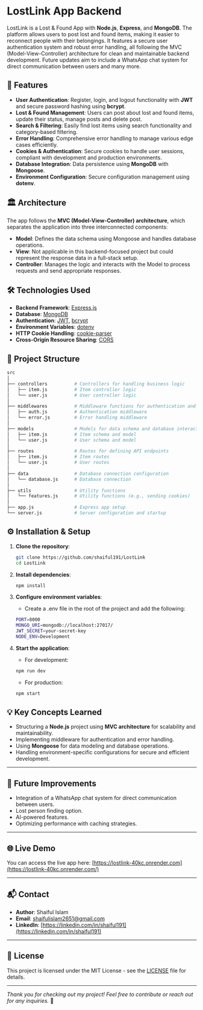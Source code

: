 # LostLink App Backend

LostLink is a Lost & Found App with **Node.js**, **Express**, and **MongoDB**. The platform allows users to post lost and found items, making it easier to reconnect people with their belongings. It features a secure user authentication system and robust error handling, all following the MVC (Model-View-Controller) architecture for clean and maintainable backend development. Future updates aim to include a WhatsApp chat system for direct communication between users and many more.


## 🚀 Features

- **User Authentication**: Register, login, and logout functionality with **JWT** and secure password hashing using **bcrypt**.
- **Lost & Found Management**: Users can post about lost and found items, update their status, manage posts and delete post.
- **Search & Filtering**: Easily find lost items using search functionality and category-based filtering.
- **Error Handling**: Comprehensive error handling to manage various edge cases efficiently.
- **Cookies & Authentication**: Secure cookies to handle user sessions, compliant with development and production environments.
- **Database Integration**: Data persistence using **MongoDB** with **Mongoose**.
- **Environment Configuration**: Secure configuration management using **dotenv**.


## 🏛️ Architecture

The app follows the **MVC (Model-View-Controller) architecture**, which separates the application into three interconnected components:

- **Model**: Defines the data schema using Mongoose and handles database operations.
- **View**: Not applicable in this backend-focused project but could represent the response data in a full-stack setup.
- **Controller**: Manages the logic and interacts with the Model to process requests and send appropriate responses.

## 🛠️ Technologies Used

- **Backend Framework**: [Express.js](https://expressjs.com/)
- **Database**: [MongoDB](https://www.mongodb.com/)
- **Authentication**: [JWT](https://jwt.io/), [bcrypt](https://www.npmjs.com/package/bcrypt)
- **Environment Variables**: [dotenv](https://www.npmjs.com/package/dotenv)
- **HTTP Cookie Handling**: [cookie-parser](https://www.npmjs.com/package/cookie-parser)
- **Cross-Origin Resource Sharing**: [CORS](https://www.npmjs.com/package/cors)

## 📂 Project Structure

   ```bash
   src
│
├── controllers          # Controllers for handling business logic
│   ├── item.js          # Item controller logic
│   └── user.js          # User controller logic
│
├── middlewares          # Middleware functions for authentication and error handling
│   ├── auth.js          # Authentication middleware
│   └── error.js         # Error handling middleware
│
├── models               # Models for data schema and database interaction
│   ├── item.js          # Item schema and model
│   └── user.js          # User schema and model
│
├── routes               # Routes for defining API endpoints
│   ├── item.js          # Item routes
│   └── user.js          # User routes
│
├── data                 # Database connection configuration
│   └── database.js      # Database connection
│
├── utils                # Utility functions
│   └── features.js      # Utility functions (e.g., sending cookies)
│
├── app.js               # Express app setup
└── server.js            # Server configuration and startup
  ```



## ⚙️ Installation & Setup

1. **Clone the repository**:
   ```bash
   git clone https://github.com/shaiful191/LostLink
   cd LostLink
   
2. **Install dependencies**:
   ```bash
   npm install
   
3. **Configure environment variables**:
   - Create a .env file in the root of the project and add the following:
   ```bash
   PORT=8000
   MONGO_URI=mongodb://localhost:27017/
   JWT_SECRET=your-secret-key
   NODE_ENV=Development
   ```

5. **Start the application**:
   - For development:
   ```bash
   npm run dev
   ```
   - For production:
   ```bash
   npm start
   ```

<!--

## 🧪 API Endpoints

### User Routes

- **POST** `/api/v1/users/register` - Register a new user
- **POST** `/api/v1/users/login` - Log in a user
- **GET** `/api/v1/users/logout` - Log out a user
- **GET** `/api/v1/users/profile` - Get user profile (protected)

### Task Routes

- **POST** `/api/v1/task/create` - Create a new task (protected)
- **GET** `/api/v1/task/my` - Get all tasks for the logged-in user (protected)
- **PUT** `/api/v1/task/:id` - Toggle task completion status (protected)
- **DELETE** `/api/v1/task/:id` - Delete a task (protected)

---

-->


## 💡 Key Concepts Learned

- Structuring a **Node.js** project using **MVC architecture** for scalability and maintainability.
- Implementing middleware for authentication and error handling.
- Using **Mongoose** for data modeling and database operations.
- Handling environment-specific configurations for secure and efficient development.

---

## 📜 Future Improvements

- Integration of a WhatsApp chat system for direct communication between users.
- Lost person finding option.
- AI-powered features.
- Optimizing performance with caching strategies.

---

## 🌐 Live Demo

You can access the live app here: [https://lostlink-40kc.onrender.com](https://lostlink-40kc.onrender.com/)

---

## 📬 Contact

- **Author**: Shaiful Islam
- **Email**: [shaifulislam2651@gmail.com](mailto:shaifulislam2651@gmail.com)
- **LinkedIn**: [https://linkedin.com/in/shaiful191](https://linkedin.com/in/shaiful191)

---

## 📝 License

This project is licensed under the MIT License - see the [LICENSE](LICENSE) file for details.

---

*Thank you for checking out my project! Feel free to contribute or reach out for any inquiries.* 🚀

